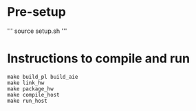 # Pre-setup

'''
source setup.sh
'''

# Instructions to compile and run

```
make build_pl build_aie
make link_hw
make package_hw
make compile_host
make run_host
```

